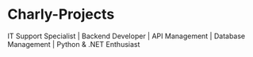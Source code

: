 # Charly-Projects
IT Support Specialist | Backend Developer | API Management | Database Management | Python &amp; .NET Enthusiast
